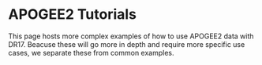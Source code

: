 # APOGEE2 Tutorials 

This page hosts more complex examples of how to use APOGEE2 data with DR17. Beacuse these will go more in depth and require more specific use cases, we separate these from common examples. 

